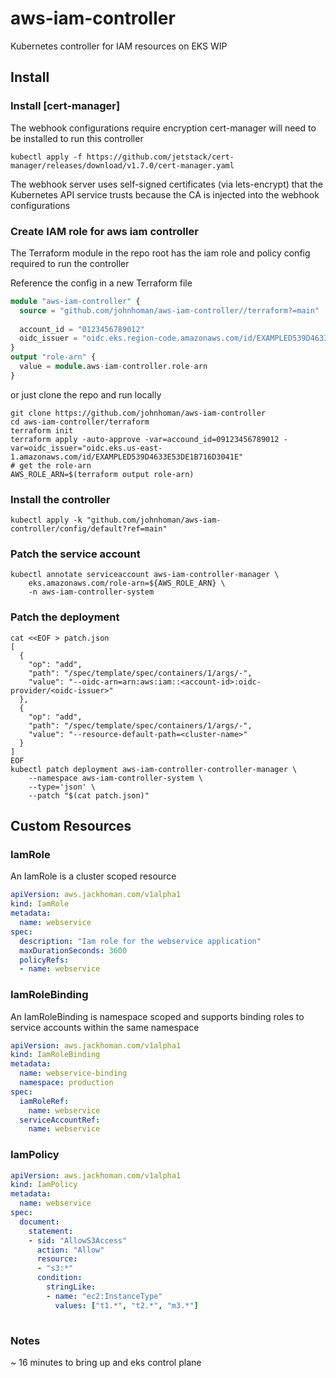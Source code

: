 # aws-iam-controller
Kubernetes controller for IAM resources on EKS WIP


## Install

### Install [cert-manager]
The webhook configurations require encryption cert-manager will need to be installed
to run this controller

```shell
kubectl apply -f https://github.com/jetstack/cert-manager/releases/download/v1.7.0/cert-manager.yaml
```

The webhook server uses self-signed certificates (via lets-encrypt) that the Kubernetes API service
trusts because the CA is injected into the webhook configurations


### Create IAM role for aws iam controller

The Terraform module in the repo root has the iam role and policy config required to run
the controller

Reference the config in a new Terraform file
```terraform
module "aws-iam-controller" {
  source = "github.com/johnhoman/aws-iam-controller//terraform?=main"
  
  account_id = "0123456789012"
  oidc_issuer = "oidc.eks.region-code.amazonaws.com/id/EXAMPLED539D4633E53DE1B716D3041E"
}
output "role-arn" {
  value = module.aws-iam-controller.role-arn
}
```

or just clone the repo and run locally

```shell
git clone https://github.com/johnhoman/aws-iam-controller
cd aws-iam-controller/terraform
terraform init
terraform apply -auto-approve -var=accound_id=09123456789012 -var=oidc_issuer="oidc.eks.us-east-1.amazonaws.com/id/EXAMPLED539D4633E53DE1B716D3041E"
# get the role-arn
AWS_ROLE_ARN=$(terraform output role-arn)
```

### Install the controller
```shell
kubectl apply -k "github.com/johnhoman/aws-iam-controller/config/default?ref=main"
```

### Patch the service account
```shell
kubectl annotate serviceaccount aws-iam-controller-manager \
    eks.amazonaws.com/role-arn=${AWS_ROLE_ARN} \
    -n aws-iam-controller-system
```

### Patch the deployment
```shell
cat <<EOF > patch.json
[
  {
    "op": "add",
    "path": "/spec/template/spec/containers/1/args/-",
    "value": "--oidc-arn=arn:aws:iam::<account-id>:oidc-provider/<oidc-issuer>"
  },
  {
    "op": "add",
    "path": "/spec/template/spec/containers/1/args/-",
    "value": "--resource-default-path=<cluster-name>"
  }
]
EOF
kubectl patch deployment aws-iam-controller-controller-manager \
    --namespace aws-iam-controller-system \
    --type='json' \
    --patch "$(cat patch.json)"
```


## Custom Resources

### IamRole
An IamRole is a cluster scoped resource
```yaml
apiVersion: aws.jackhoman.com/v1alpha1
kind: IamRole
metadata:
  name: webservice
spec:
  description: "Iam role for the webservice application"
  maxDurationSeconds: 3600
  policyRefs:
  - name: webservice
```

### IamRoleBinding
An IamRoleBinding is namespace scoped and supports binding
roles to service accounts within the same namespace

```yaml
apiVersion: aws.jackhoman.com/v1alpha1
kind: IamRoleBinding
metadata:
  name: webservice-binding
  namespace: production
spec:
  iamRoleRef:
    name: webservice
  serviceAccountRef:
    name: webservice
```

### IamPolicy

```yaml
apiVersion: aws.jackhoman.com/v1alpha1
kind: IamPolicy
metadata:
  name: webservice
spec:
  document:
    statement:
    - sid: "AllowS3Access"
      action: "Allow"
      resource:
      - "s3:*"
      condition:
        stringLike:
        - name: "ec2:InstanceType"
          values: ["t1.*", "t2.*", "m3.*"]
        
```

### Notes
~ 16 minutes to bring up and eks control plane
